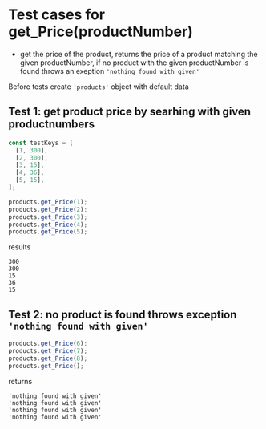 # Test cases for get_Price(productNumber)

- get the price of the product, returns the price of a product matching the given productNumber, if no product with the given productNumber is found throws an exeption `'nothing found with given'`

Before tests create `'products'` object with default data

## Test 1: get product price by searhing with given productnumbers

```js
const testKeys = [
  [1, 300],
  [2, 300],
  [3, 15],
  [4, 36],
  [5, 15],
];
```

```js
products.get_Price(1);
products.get_Price(2);
products.get_Price(3);
products.get_Price(4);
products.get_Price(5);
```

results

```shell
300
300
15
36
15
```

## Test 2: no product is found throws exception `'nothing found with given'`

```js
products.get_Price(6);
products.get_Price(7);
products.get_Price(8);
products.get_Price();
```

returns

```shell
'nothing found with given'
'nothing found with given'
'nothing found with given'
'nothing found with given'
```

